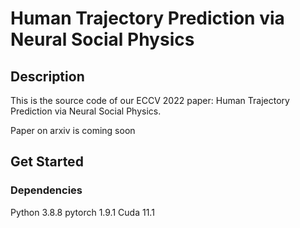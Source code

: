 # Human Trajectory Prediction via Neural Social Physics

## Description
This is the source code of our ECCV 2022 paper: Human Trajectory Prediction via Neural Social Physics.

Paper on arxiv is coming soon

## Get Started
### Dependencies
Python 3.8.8
pytorch 1.9.1
Cuda 11.1
